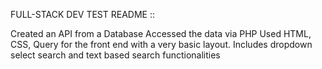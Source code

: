 FULL-STACK DEV TEST README ::

Created an API from a Database
Accessed the data via PHP
Used HTML, CSS, Query for the front end with a very basic layout.
Includes dropdown select search and text based search functionalities